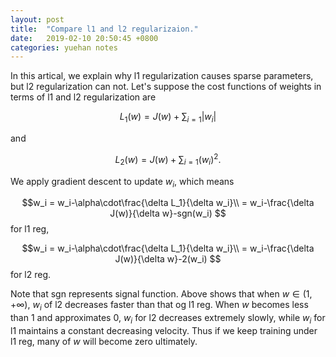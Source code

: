 ```yaml
---
layout: post
title:  "Compare l1 and l2 regularizaion."
date:   2019-02-10 20:50:45 +0800
categories: yuehan notes
---
```


In this artical, we explain why l1 regularization causes sparse parameters, but l2 regularization can not.
Let's suppose the cost functions of weights in terms of l1 and l2 regularization are 

$$L_1(w) = J(w)+\sum_{i=1} |w_i|$$

and

$$L_2(w) = J(w)+\sum_{i=1} (w_i)^2.$$

We apply gradient descent to update $w_i$, which means

$$w_i =  w_i-\alpha\cdot\frac{\delta L_1}{\delta w_i}\\
	= w_i-\frac{\delta J(w)}{\delta w}-sgn(w_i)
$$ for l1 reg,

$$w_i =  w_i-\alpha\cdot\frac{\delta L_1}{\delta w_i}\\
	= w_i-\frac{\delta J(w)}{\delta w}-2(w_i)
$$for l2 reg.

Note that sgn represents signal function. Above shows that when $w\in(1,+\infty)$, $w_i$ of l2 decreases faster than that og l1 reg. When $w$ becomes less than 1 and approximates 0, $w_i$ for l2 decreases extremely slowly, while $w_i$ for l1 maintains a constant decreasing velocity. Thus if we keep training under l1 reg, many of $w$ will become zero ultimately.
